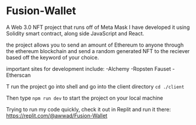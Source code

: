 # Fusion-Wallet
A Web 3.0 NFT project that runs off of Meta Mask 
I have developed it using Solidity smart contract, along side JavaScript and React.

the project allows you to send an amount of Ethereum to anyone through the ethereum blockchain and send a random generated NFT to the reciever based off the keyword of your choice.

important sites for development include:
  -Alchemy
  -Ropsten Fauset 
  -Etherscan
  
 
T run the project go into shell and go into the client directory
`cd ./client`

Then type `npm run dev` to start the project on your local machine

Trying to run my code quickly, check it out in Replit and run it there: https://replit.com/@awwad/Fusion-Wallet
